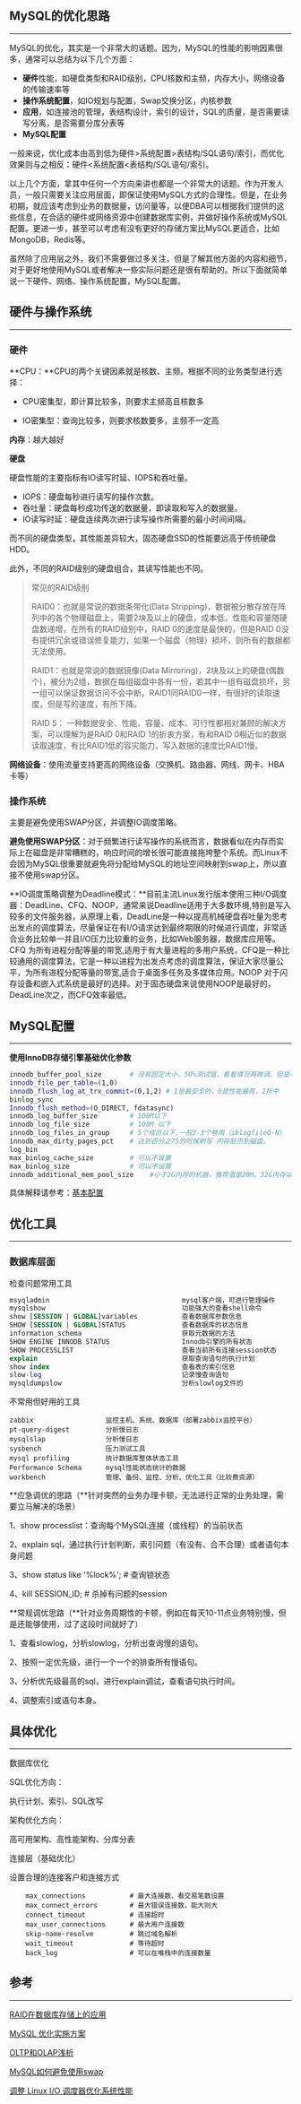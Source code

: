 ## MySQL的优化思路

---

MySQL的优化，其实是一个非常大的话题。因为，MySQL的性能的影响因素很多，通常可以总结为以下几个方面：

* **硬件**性能，如硬盘类型和RAID级别，CPU核数和主频，内存大小，网络设备的传输速率等
* **操作系统配置**，如IO规划与配置，Swap交换分区，内核参数
* **应用**，如连接池的管理，表结构设计，索引的设计，SQL的质量，是否需要读写分离，是否需要分库分表等
* **MySQL配置**

一般来说，优化成本由高到低为硬件&gt;系统配置&gt;表结构/SQL语句/索引，而优化效果则与之相反：硬件&lt;系统配置&lt;表结构/SQL语句/索引。

以上几个方面，拿其中任何一个方向来讲也都是一个非常大的话题。作为开发人员，一般只需要关注应用层面，即保证使用MySQL方式的合理性。但是，在业务初期，就应该考虑到业务的数据量，访问量等，以便DBA可以根据我们提供的这些信息，在合适的硬件或网络资源中创建数据库实例，并做好操作系统或MySQL配置。更进一步，甚至可以考虑有没有更好的存储方案比MySQL更适合，比如MongoDB，Redis等。

虽然除了应用层之外，我们不需要做过多关注，但是了解其他方面的内容和细节，对于更好地使用MySQL或者解决一些实际问题还是很有帮助的。所以下面就简单说一下硬件、网络、操作系统配置，MySQL配置。

## 硬件与操作系统

---

### 硬件

**CPU：**CPU的两个关键因素就是核数、主频。根据不同的业务类型进行选择：

* CPU密集型，即计算比较多，则要求主频高且核数多

* IO密集型：查询比较多，则要求核数要多，主频不一定高

**内存**：越大越好

**硬盘**

硬盘性能的主要指标有IO读写时延、IOPS和吞吐量。

* IOPS：硬盘每秒进行读写的操作次数。
* 吞吐量：硬盘每秒成功传送的数据量，即读取和写入的数据量。
* IO读写时延：硬盘连续两次进行读写操作所需要的最小时间间隔。

而不同的硬盘类型，其性能差异较大，固态硬盘SSD的性能要远高于传统硬盘HDD。

此外，不同的RAID级别的硬盘组合，其读写性能也不同。

> 常见的RAID级别
>
> RAID0：也就是常说的数据条带化\(Data Stripping\)，数据被分散存放在阵列中的各个物理磁盘上，需要2块及以上的硬盘，成本低，性能和容量随硬盘数递增，在所有的RAID级别中，RAID 0的速度是最快的，但是RAID 0没有提供冗余或错误修复能力，如果一个磁盘（物理）损坏，则所有的数据都无法使用。
>
> RAID1：也就是常说的数据镜像\(Data Mirroring\)，2块及以上的硬盘\(偶数个\)，被分为2组，数据在每组磁盘中各有一份，若其中一组有磁盘损坏，另一组可以保证数据访问不会中断。RAID1同RAID0一样，有很好的读取速度，但是写的速度，有所下降。
>
> RAID 5： 一种数据安全、性能、容量、成本、可行性都相对兼顾的解决方案，可以理解为是RAID 0和RAID 1的折衷方案，有和RAID 0相近似的数据读取速度，有比RAID1低的容灾能力，写入数据的速度比RAID1慢。

**网络设备**：使用流量支持更高的网络设备（交换机、路由器、网线、网卡、HBA卡等）

### 操作系统

主要是避免使用SWAP分区，并调整IO调度策略。

**避免使用SWAP分区**：对于频繁进行读写操作的系统而言，数据看似在内存而实际上在磁盘是非常糟糕的，响应时间的增长很可能直接拖垮整个系统。而Linux不会因为MySQL很重要就避免将分配给MySQL的地址空间映射到swap上，所以直接不使用swap分区。

**IO调度策略调整为Deadline模式：**目前主流Linux发行版本使用三种I/O调度器：DeadLine、CFQ、NOOP，通常来说Deadline适用于大多数环境,特别是写入较多的文件服务器，从原理上看，DeadLine是一种以提高机械硬盘吞吐量为思考出发点的调度算法，尽量保证在有I/O请求达到最终期限的时候进行调度，非常适合业务比较单一并且I/O压力比较重的业务，比如Web服务器，数据库应用等。CFQ 为所有进程分配等量的带宽,适用于有大量进程的多用户系统，CFQ是一种比较通用的调度算法，它是一种以进程为出发点考虑的调度算法，保证大家尽量公平，为所有进程分配等量的带宽,适合于桌面多任务及多媒体应用。NOOP 对于闪存设备和嵌入式系统是最好的选择。对于固态硬盘来说使用NOOP是最好的，DeadLine次之，而CFQ效率最低。

## MySQL配置

---

**使用InnoDB存储引擎基础优化参数**

```bash
innodb_buffer_pool_size       # 没有固定大小，50%测试值，看看情况再微调。但是尽量设置不要超过物理内存70%
innodb_file_per_table=(1,0)
innodb_flush_log_at_trx_commit=(0,1,2) # 1是最安全的，0是性能最高，2折中
binlog_sync
Innodb_flush_method=(O_DIRECT, fdatasync)
innodb_log_buffer_size        # 100M以下
innodb_log_file_size          # 100M 以下
innodb_log_files_in_group     # 5个成员以下,一般2-3个够用（iblogfile0-N）
innodb_max_dirty_pages_pct    # 达到百分之75的时候刷写 内存脏页到磁盘。
log_bin
max_binlog_cache_size         # 可以不设置
max_binlog_size               # 可以不设置
innodb_additional_mem_pool_size    #小于2G内存的机器，推荐值是20M。32G内存以上100M
```

具体解释请参考：[基本配置](/shu-ju-ku/mysql/ji-ben-pei-zhi.md)

## 优化工具

---

### **数据库层面**

检查问题常用工具

```sql
msyqladmin                                 mysql客户端，可进行管理操作
mysqlshow                                  功能强大的查看shell命令
show [SESSION | GLOBAL]variables           查看数据库参数信息
SHOW [SESSION | GLOBAL]STATUS              查看数据库的状态信息
information_schema                         获取元数据的方法
SHOW ENGINE INNODB STATUS                  Innodb引擎的所有状态
SHOW PROCESSLIST                           查看当前所有连接session状态
explain                                    获取查询语句的执行计划
show index                                 查看表的索引信息
slow-log                                   记录慢查询语句
mysqldumpslow                              分析slowlog文件的
```

不常用但好用的工具

```
zabbix                  监控主机、系统、数据库（部署zabbix监控平台）
pt-query-digest         分析慢日志
mysqlslap               分析慢日志
sysbench                压力测试工具
mysql profiling         统计数据库整体状态工具    
Performance Schema      mysql性能状态统计的数据
workbench               管理、备份、监控、分析、优化工具（比较费资源）
```

**应急调优的思路（**针对突然的业务办理卡顿，无法进行正常的业务处理，需要立马解决的场景）

1、show processlist：查询每个MySQL连接（或线程）的当前状态

2、explain  sql，通过执行计划判断，索引问题（有没有、合不合理）或者语句本身问题

3、show status  like '%lock%';    \# 查询锁状态

4、kill SESSION\_ID;   \# 杀掉有问题的session

**常规调优思路（**针对业务周期性的卡顿，例如在每天10-11点业务特别慢，但是还能够使用，过了这段时间就好了）

1、查看slowlog，分析slowlog，分析出查询慢的语句。

2、按照一定优先级，进行一个一个的排查所有慢语句。

3、分析优先级最高的sql，进行explain调试，查看语句执行时间。

4、调整索引或语句本身。



## 具体优化

---

数据库优化

SQL优化方向：

执行计划、索引、SQL改写

架构优化方向：

高可用架构、高性能架构、分库分表

连接层（基础优化）

设置合理的连接客户和连接方式

```
    max_connections           # 最大连接数，看交易笔数设置    
    max_connect_errors        # 最大错误连接数，能大则大
    connect_timeout           # 连接超时
    max_user_connections      # 最大用户连接数
    skip-name-resolve         # 跳过域名解析
    wait_timeout              # 等待超时
    back_log                  # 可以在堆栈中的连接数量
```

### 

## 参考

---

[RAID在数据库存储上的应用](https://www.cnblogs.com/seusoftware/p/3195594.html)

[MySQL 优化实施方案](http://clsn.io/clsn/lx287.html)

[OLTP和OLAP浅析](http://blog.51cto.com/76287/885475)

[MySQL如何避免使用swap](https://blog.csdn.net/John_Chang11/article/details/52043830)

[调整 Linux I/O 调度器优化系统性能](https://www.ibm.com/developerworks/cn/linux/l-lo-io-scheduler-optimize-performance/index.html)

